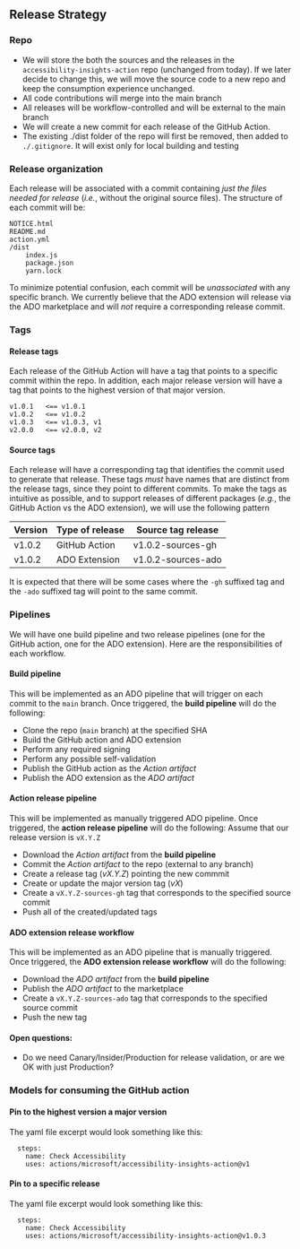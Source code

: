 <!--
Copyright (c) Microsoft Corporation. All rights reserved.
Licensed under the MIT License.
-->

## Release Strategy

### Repo

-   We will store the both the sources and the releases in the `accessibility-insights-action` repo (unchanged from today). If we later decide to change this, we will move the source code to a new repo and keep the consumption experience unchanged.
-   All code contributions will merge into the main branch
-   All releases will be workflow-controlled and will be external to the main branch
-   We will create a new commit for each release of the GitHub Action.
-   The existing ./dist folder of the repo will first be removed, then added to `./.gitignore`. It will exist only for local building and testing

### Release organization

Each release will be associated with a commit containing _just the files needed for release_ (_i.e._, without the original source files). The structure of each commit will be:

```
NOTICE.html
README.md
action.yml
/dist
    index.js
    package.json
    yarn.lock
```

To minimize potential confusion, each commit will be _unassociated_ with any specific branch. We currently believe that the ADO extension will release via the ADO marketplace and will _not_ require a corresponding release commit.

### Tags

#### Release tags

Each release of the GitHub Action will have a tag that points to a specific commit within the repo. In addition, each major release version will have a tag that points to the highest version of that major version.

```
v1.0.1   <== v1.0.1
v1.0.2   <== v1.0.2
v1.0.3   <== v1.0.3, v1
v2.0.0   <== v2.0.0, v2
```

#### Source tags

Each release will have a corresponding tag that identifies the commit used to generate that release. These tags _must_ have names that are distinct from the release tags, since they point to different commits. To make the tags as intuitive as possible, and to support releases of different packages (_e.g._, the GitHub Action vs the ADO extension), we will use the following pattern

| Version | Type of release | Source tag release |
| ------- | --------------- | ------------------ |
| v1.0.2  | GitHub Action   | v1.0.2-sources-gh  |
| v1.0.2  | ADO Extension   | v1.0.2-sources-ado |

It is expected that there will be some cases where the `-gh` suffixed tag and the `-ado` suffixed tag will point to the same commit.

### Pipelines

We will have one build pipeline and two release pipelines (one for the GitHub action, one for the ADO extension). Here are the responsibilities of each workflow.

#### Build pipeline

This will be implemented as an ADO pipeline that will trigger on each commit to the `main` branch. Once triggered, the **build pipeline** will do the following:

-   Clone the repo (`main` branch) at the specified SHA
-   Build the GitHub action and ADO extension
-   Perform any required signing
-   Perform any possible self-validation
-   Publish the GitHub action as the _Action artifact_
-   Publish the ADO extension as the _ADO artifact_

#### Action release pipeline

This will be implemented as manually triggered ADO pipeline. Once triggered, the **action release pipeline** will do the following: Assume that our release version is `vX.Y.Z`

-   Download the _Action artifact_ from the **build pipeline**
-   Commit the _Action artifact_ to the repo (external to any branch)
-   Create a release tag (_vX.Y.Z_) pointing the new commmit
-   Create or update the major version tag (_vX_)
-   Create a `vX.Y.Z-sources-gh` tag that corresponds to the specified source commit
-   Push all of the created/updated tags

#### ADO extension release workflow

This will be implemented as an ADO pipeline that is manually triggered. Once triggered, the **ADO extension release workflow** will do the following:

-   Download the _ADO artifact_ from the **build pipeline**
-   Publish the _ADO artifact_ to the marketplace
-   Create a `vX.Y.Z-sources-ado` tag that corresponds to the specified source commit
-   Push the new tag

#### Open questions:

-   Do we need Canary/Insider/Production for release validation, or are we OK with just Production?

### Models for consuming the GitHub action

#### Pin to the highest version a major version

The yaml file excerpt would look something like this:

```
  steps:
    name: Check Accessibility
    uses: actions/microsoft/accessibility-insights-action@v1
```

#### Pin to a specific release

The yaml file excerpt would look something like this:

```
  steps:
    name: Check Accessibility
    uses: actions/microsoft/accessibility-insights-action@v1.0.3
```
